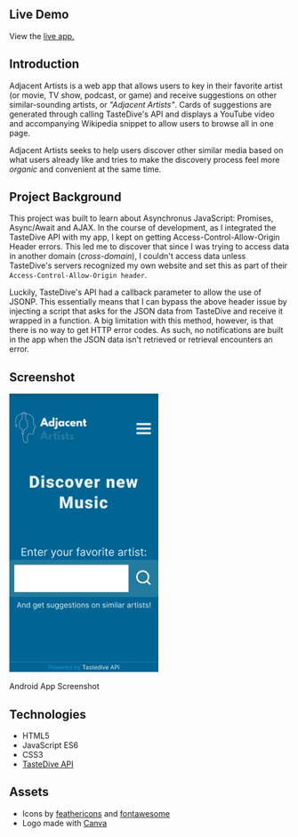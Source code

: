 ## Live Demo
View the [live app.](https://theianmilan.github.io/avion/Avion%20Projects/Adjacent%20Artists/index.html)

## Introduction

Adjacent Artists is a web app that allows users to key in their favorite artist (or movie, TV show, podcast, or game) and receive suggestions on other similar-sounding artists, or *"Adjacent Artists"*. Cards of suggestions are generated through calling TasteDive's API and displays a YouTube video and accompanying Wikipedia snippet to allow users to browse all in one page. 

Adjacent Artists seeks to help users discover other similar media based on what users already like and tries to make the discovery process feel more *organic* and convenient at the same time.

## Project Background

This project was built to learn about Asynchronus JavaScript: Promises, Async/Await and AJAX. In the course of development, as I integrated the TasteDive API with my app, I kept on getting Access-Control-Allow-Origin Header errors. This led me to discover that since I was trying to access data in another domain (*cross-domain*), I couldn't access data unless TasteDive's servers recognized my own website and set this as part of their `Access-Control-Allow-Origin header`.

Luckily, TasteDive's API had a callback parameter to allow the use of JSONP. This essentially means that I can bypass the above header issue by injecting a script that asks for the JSON data from TasteDive and receive it wrapped in a function. A big limitation with this method, however, is that there is no way to get HTTP error codes. As such, no notifications are built in the app when the JSON data isn't retrieved or retrieval encounters an error.

## Screenshot

<p float = 'left'>
    <img src="Avion Projects/Adjacent Artists/assets/images/android_app_screenshot.jpg" alt="App on Android" width="268" height="500">
</p>
Android App Screenshot

## Technologies

* HTML5
* JavaScript ES6
* CSS3
* [TasteDive API](https://tastedive.com/read/api)

## Assets
* Icons by [feathericons](https://feathericons.com/) and [fontawesome](https://fontawesome.com/)
* Logo made with [Canva](https://www.canva.com/)